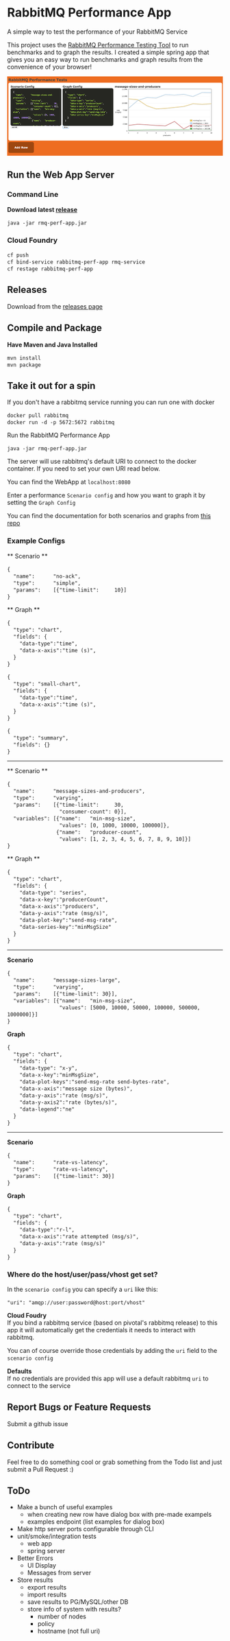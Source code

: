 # RabbitMQ Performance App

A simple way to test the performance of your RabbitMQ Service

This project uses the [RabbitMQ Performance Testing Tool]( https://github.com/rabbitmq/rabbitmq-perf-test/ ) to run benchmarks and to graph the results. I created a simple spring app that gives you an easy way to run benchmarks and graph results from the convenience of your browser!

![Screenshot from the chrome](rmq-perf-app-screenshot.png)

## Run the Web App Server

### Command Line
**Download latest [release](https://github.com/johnlonganecker/rabbitmq-performance-app/releases)**
```
java -jar rmq-perf-app.jar
```

### Cloud Foundry
```
cf push
cf bind-service rabbitmq-perf-app rmq-service
cf restage rabbitmq-perf-app
```

## Releases
Download from the [releases page](https://github.com/johnlonganecker/rabbitmq-performance-app/releases)

## Compile and Package
**Have Maven and Java Installed**
```
mvn install
mvn package
```

## Take it out for a spin

If you don't have a rabbitmq service running you can run one with docker
```
docker pull rabbitmq
docker run -d -p 5672:5672 rabbitmq
```

Run the RabbitMQ Performance App
```
java -jar rmq-perf-app.jar
```

The server will use rabbitmq's default URI to connect to the docker container. If you need to set your own URI read below.

You can find the WebApp at `localhost:8080`

Enter a performance `Scenario config` and how you want to graph it by setting the `Graph Config` 

You can find the documentation for both scenarios and graphs from [this repo](https://github.com/rabbitmq/rabbitmq-perf-test/blob/aeead278089125753268fc61ab91caa155220459/html/README.md)

### Example Configs
** Scenario **
```
{
  "name":      "no-ack",
  "type":      "simple",
  "params":    [{"time-limit":     10}]
}
```
** Graph **
```
{
  "type": "chart",
  "fields": {
    "data-type":"time",
    "data-x-axis":"time (s)",
  }
}
```
```
{
  "type": "small-chart",
  "fields": {
    "data-type":"time",
    "data-x-axis":"time (s)",
  }
}
```
```
{
  "type": "summary",
  "fields": {}
}
```
------
** Scenario **
```
{
  "name":      "message-sizes-and-producers",
  "type":      "varying",
  "params":    [{"time-limit":     30,
                 "consumer-count": 0}],
  "variables": [{"name":   "min-msg-size",
                 "values": [0, 1000, 10000, 100000]},
                {"name":   "producer-count",
                 "values": [1, 2, 3, 4, 5, 6, 7, 8, 9, 10]}]
}
```

** Graph **
```
{
  "type": "chart",
  "fields": {
    "data-type": "series",
    "data-x-key":"producerCount",
    "data-x-axis":"producers",
    "data-y-axis":"rate (msg/s)",
    "data-plot-key":"send-msg-rate",
    "data-series-key":"minMsgSize"
  }
}
```
------
**Scenario**
```
{
  "name":      "message-sizes-large",
  "type":      "varying",
  "params":    [{"time-limit": 30}],
  "variables": [{"name":   "min-msg-size",
                 "values": [5000, 10000, 50000, 100000, 500000, 1000000]}]
}
```
**Graph**
```
{
  "type": "chart",
  "fields": {
    "data-type": "x-y",
    "data-x-key":"minMsgSize",
    "data-plot-keys":"send-msg-rate send-bytes-rate",
    "data-x-axis":"message size (bytes)",
    "data-y-axis":"rate (msg/s)",
    "data-y-axis2":"rate (bytes/s)",
    "data-legend":"ne"
  }
}
```
------
**Scenario**
```
{
  "name":      "rate-vs-latency",
  "type":      "rate-vs-latency",
  "params":    [{"time-limit": 30}]
}
```
**Graph**
```
{
  "type": "chart",
  "fields": {
    "data-type":"r-l",
    "data-x-axis":"rate attempted (msg/s)",
    "data-y-axis":"rate (msg/s)"
  }
}
```

### Where do the host/user/pass/vhost get set?
In the `scenario config` you can specify a `uri` like this:

```
"uri": "amqp://user:password@host:port/vhost"
```

**Cloud Foudry**<br>
If you bind a rabbitmq service (based on pivotal's rabbitmq release) to this app it will automatically get the credentials it needs to interact with rabbitmq.

You can of course override those credentials by adding the `uri` field to the `scenario config`

**Defaults**<br>
If no credentials are provided this app will use a default rabbitmq `uri` to connect to the service

## Report Bugs or Feature Requests
Submit a github issue

## Contribute
Feel free to do something cool or grab something from the Todo list and just submit a Pull Request :)

## ToDo
- Make a bunch of useful examples
  - when creating new row have dialog box with pre-made exampels
  - examples endpoint (list examples for dialog box)
- Make http server ports configurable through CLI
- unit/smoke/integration tests
  - web app
  - spring server
- Better Errors
  - UI Display
  - Messages from server
- Store results
  - export results
  - import results
  - save results to PG/MySQL/other DB
  - store info of system with results?
    - number of nodes
    - policy
    - hostname (not full uri)
